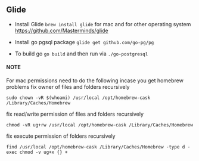 ## Glide

- Install Glide ``brew install glide`` for mac and for other operating system 
https://github.com/Masterminds/glide

- Install go pgsql package ``glide get github.com/go-pg/pg``

- To build go ``go build`` and then run via ``./go-postgresql``
#### NOTE
For mac permissions need to do the following incase you get homebrew problems
fix owner of files and folders recursively

``sudo chown -vR $(whoami) /usr/local /opt/homebrew-cask /Library/Caches/Homebrew``

fix read/write permission of files and folders recursively

``chmod -vR ug+rw /usr/local /opt/homebrew-cask /Library/Caches/Homebrew``

fix execute permission of folders recursively

``find /usr/local /opt/homebrew-cask /Library/Caches/Homebrew -type d -exec chmod -v ug+x {} +``